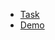 - [Task](https://github.com/rolling-scopes-school/tasks/blob/master/tasks/codejam-virtual-keyboard.md)
- [Demo](https://sergej-karyuhin.github.io/Codejam-Virtual-Keyboard/index.html)
